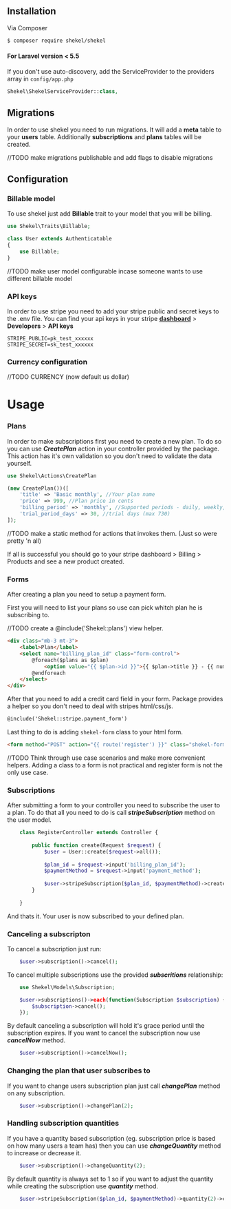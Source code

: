 ## Installation

Via Composer

```bash
$ composer require shekel/shekel
```

#### For Laravel version < 5.5

If you don't use auto-discovery, add the ServiceProvider to the providers array in `config/app.php`

```php
Shekel\ShekelServiceProvider::class,
```

## Migrations

In order to use shekel you need to run migrations. It will add a **meta** table to your **users**
table. Additionally **subscriptions** and **plans** tables will be created.

//TODO make migrations publishable and add flags to disable migrations


## Configuration

### Billable model

To use shekel just add **Billable** trait to your model that you will be billing.

```php
use Shekel\Traits\Billable;

class User extends Authenticatable
{
    use Billable;
}
```

//TODO make user model configurable incase someone wants to use different billable model

### API keys

In order to use stripe you need to add your stripe public and secret keys to the .env file.
You can find your api keys in your stripe **[dashboard](https://dashboard.stripe.com/)** > **Developers** > **API keys**

```
STRIPE_PUBLIC=pk_test_xxxxxx
STRIPE_SECRET=sk_test_xxxxxx
```

### Currency configuration

//TODO CURRENCY (now default us dollar)


# Usage

### Plans

In order to make subscriptions first you need to create a new plan. To do so you can use ***CreatePlan*** action in your controller provided by the package.
This action has it's own validation so you don't need to validate the data yourself.

```php
use Shekel\Actions\CreatePlan

(new CreatePlan())([
    'title' => 'Basic monthly', //Your plan name
    'price' => 999, //Plan price in cents
    'billing_period' => 'monthly', //Supported periods - daily, weekly, monthly, yearly
    'trial_period_days' => 30, //trial days (max 730)
]);
```

//TODO make a static method for actions that invokes them. (Just so were pretty 'n all)

If all is successful you should go to your stripe dashboard > Billing > Products and see a new product created.

### Forms

After creating a plan you need to setup a payment form.

First you will need to list your plans so use can pick whitch plan he is subscribing to.

//TODO create a @include('Shekel::plans') view helper.

```html
<div class="mb-3 mt-3">
    <label>Plan</label>
    <select name="billing_plan_id" class="form-control">
        @foreach($plans as $plan)
            <option value="{{ $plan->id }}">{{ $plan->title }} - {{ number_format($plan->price / 100, 2) }}</option>
        @endforeach
    </select>
</div>
```

After that you need to add a credit card field in your form. Package provides a helper so you don't need to deal with stripes html/css/js.

```html
@include('Shekel::stripe.payment_form')
```

Last thing to do is adding `shekel-form` class to your html form.

```html
<form method="POST" action="{{ route('register') }}" class="shekel-form">
```

//TODO Think through use case scenarios and make more convenient helpers. Adding a class to a form is not practical and register form is not the only use case.

### Subscriptions

After submitting a form to your controller you need to subscribe the user to a plan. To do that all you need to do is call ***stripeSubscription*** method on the user model.

```php
    class RegisterController extends Controller {
    
        public function create(Request $request) {
            $user = User::create($request->all());
            
            $plan_id = $request->input('billing_plan_id');
            $paymentMethod = $request->input('payment_method');
           
            $user->stripeSubscription($plan_id, $paymentMethod)->create();
        }
        
    }
```

And thats it. Your user is now subscribed to your defined plan.

### Canceling a subscripton

To cancel a subscription just run:

```php
    $user->subscription()->cancel();
```

To cancel multiple subscriptions use the provided ***subscritions*** relationship:

```php 
    use Shekel\Models\Subscription;

    $user->subscriptions()->each(function(Subscription $subscription) {
        $subscription->cancel();
    });
```

By default canceling a subscription will hold it's grace period until the subscription expires. 
If you want to cancel the subscription now use ***cancelNow*** method.

```php
    $user->subscription()->cancelNow();
```

### Changing the plan that user subscribes to

If you want to change users subscription plan just call ***changePlan*** method on any subscription.

```php
    $user->subscription()->changePlan(2);
```


### Handling subscription quantities

If you have a quantity based subscription (eg. subscription price is based on how many users a team has) then you can use ***changeQuantity*** method to increase or decrease it.

```php
    $user->subscription()->changeQuantity(2);
```

By default quantity is always set to 1 so if you want to adjust the quantity while creating the subscription use ***quantity*** method.

```php 
    $user->stripeSubscription($plan_id, $paymentMethod)->quantity(2)->create();
```

